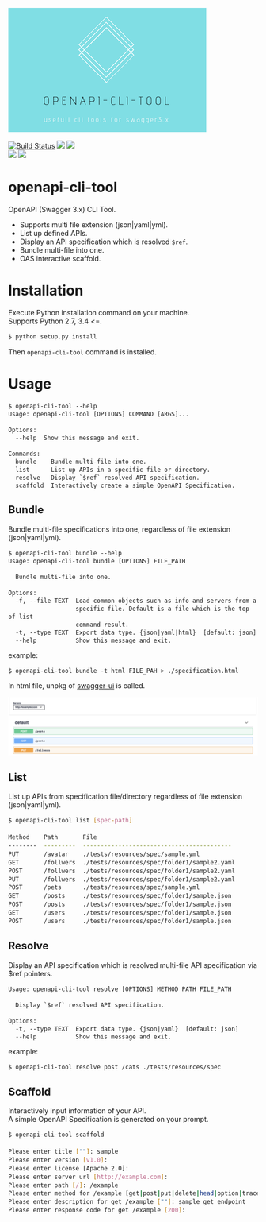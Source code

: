 ![openapi-cli-tool](https://raw.githubusercontent.com/hakopako/openapi-cli-tool/master/doc/logo.png)


[![Build Status](https://travis-ci.com/hakopako/openapi-cli-tool.svg?branch=master)](https://travis-ci.com/hakopako/openapi-cli-tool)
 <img src="https://img.shields.io/badge/version-v0.1.3beta-green.svg">
 <img src="https://img.shields.io/badge/license-MIT-lightgray.svg">  
<img src="https://img.shields.io/badge/python-2.7,3.4<=-blue.svg"> <img src="https://img.shields.io/badge/swagger-3.x-yellow.svg">

# openapi-cli-tool
OpenAPI (Swagger 3.x) CLI Tool.  

- Supports multi file extension (json|yaml|yml).
- List up defined APIs.
- Display an API specification which is resolved `$ref`.
- Bundle multi-file into one.
- OAS interactive scaffold.  


# Installation

Execute Python installation command on your machine.  
Supports Python 2.7, 3.4 <=.

```bash
$ python setup.py install
```

Then `openapi-cli-tool` command is installed.

# Usage

```
$ openapi-cli-tool --help
Usage: openapi-cli-tool [OPTIONS] COMMAND [ARGS]...

Options:
  --help  Show this message and exit.

Commands:
  bundle    Bundle multi-file into one.
  list      List up APIs in a specific file or directory.
  resolve   Display `$ref` resolved API specification.
  scaffold  Interactively create a simple OpenAPI Specification.
```

## Bundle

Bundle multi-file specifications into one, regardless of file extension (json|yaml|yml).

```
$ openapi-cli-tool bundle --help
Usage: openapi-cli-tool bundle [OPTIONS] FILE_PATH

  Bundle multi-file into one.

Options:
  -f, --file TEXT  Load common objects such as info and servers from a
                   specific file. Default is a file which is the top of list
                   command result.
  -t, --type TEXT  Export data type. {json|yaml|html}  [default: json]
  --help           Show this message and exit.
```

example:
```
$ openapi-cli-tool bundle -t html FILE_PAH > ./specification.html
```

In html file, unpkg of [swagger-ui](https://github.com/swagger-api/swagger-ui) is called.

![bundle-html-img](https://raw.githubusercontent.com/hakopako/openapi-cli-tool/master/doc/bundle-html.png)


## List

List up APIs from specification file/directory regardless of file extension (json|yaml|yml).

```bash
$ openapi-cli-tool list [spec-path]

Method    Path       File
--------  ---------  ------------------------------------------
PUT       /avatar    ./tests/resources/spec/sample.yml
GET       /follwers  ./tests/resources/spec/folder1/sample2.yaml
POST      /follwers  ./tests/resources/spec/folder1/sample2.yaml
PUT       /follwers  ./tests/resources/spec/folder1/sample2.yaml
POST      /pets      ./tests/resources/spec/sample.yml
GET       /posts     ./tests/resources/spec/folder1/sample.json
POST      /posts     ./tests/resources/spec/folder1/sample.json
GET       /users     ./tests/resources/spec/folder1/sample.json
POST      /users     ./tests/resources/spec/folder1/sample.json
```


## Resolve

Display an API specification which is resolved multi-file API specification via $ref pointers.  

```
Usage: openapi-cli-tool resolve [OPTIONS] METHOD PATH FILE_PATH

  Display `$ref` resolved API specification.

Options:
  -t, --type TEXT  Export data type. {json|yaml}  [default: json]
  --help           Show this message and exit.
```

example:
```bash
$ openapi-cli-tool resolve post /cats ./tests/resources/spec
```


## Scaffold

Interactively input information of your API.  
A simple OpenAPI Specification is generated on your prompt.

```bash
$ openapi-cli-tool scaffold

Please enter title [""]: sample
Please enter version [v1.0]:
Please enter license [Apache 2.0]:
Please enter server url [http://example.com]:
Please enter path [/]: /example
Please enter method for /example [get|post|put|delete|head|option|trace]: get
Please enter description for get /example [""]: sample get endpoint
Please enter response code for get /example [200]:
```
